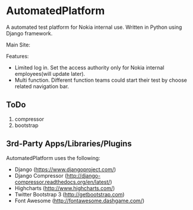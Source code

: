 AutomatedPlatform
==============
A automated test platform for Nokia internal use. Written in Python using Django framework.

Main Site:

Features:
* Limited log in. Set the access authority only for Nokia internal employees(will update later).
* Multi function. Different function teams could start their test by choose related navigation bar.

ToDo
----
1. compressor
2. bootstrap


3rd-Party Apps/Libraries/Plugins
--------------
AutomatedPlatform uses the following:
* Django (https://www.djangoproject.com/)
* Django Compressor (http://django-compressor.readthedocs.org/en/latest/)
* Highcharts (http://www.highcharts.com/)
* Twitter Bootstrap 3 (http://getbootstrap.com)
* Font Awesome (http://fontawesome.dashgame.com/)